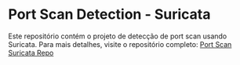 # Port Scan Detection - Suricata
Este repositório contém o projeto de detecção de port scan usando Suricata.
Para mais detalhes, visite o repositório completo:
[Port Scan Suricata Repo](https://github.com/mari-ww/port-scan-suricata)
